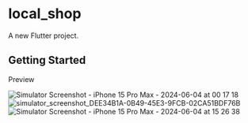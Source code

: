 # local_shop

A new Flutter project.

## Getting Started

Preview

![Simulator Screenshot - iPhone 15 Pro Max - 2024-06-04 at 00 17 18](https://github.com/Motwelve/local_shop/assets/33109119/462ebdb7-f717-4e5c-944b-6289e6f3b641)
![simulator_screenshot_DEE34B1A-0B49-45E3-9FCB-02CA51BDF76B](https://github.com/Motwelve/local_shop/assets/33109119/2e289599-79f9-4a07-9d65-e23b6d932164)
![Simulator Screenshot - iPhone 15 Pro Max - 2024-06-04 at 15 26 38](https://github.com/Motwelve/local_shop/assets/33109119/42a3dab0-6df6-441e-9e7e-2329b81cd9a4)

